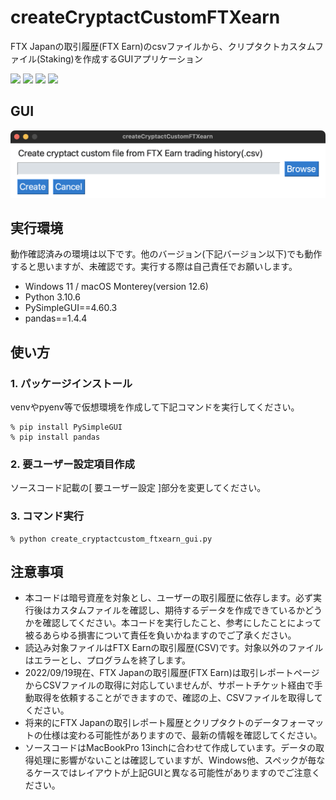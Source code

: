 # createCryptactCustomFTXearn
FTX Japanの取引履歴(FTX Earn)のcsvファイルから、クリプタクトカスタムファイル(Staking)を作成するGUIアプリケーション

[![](https://img.shields.io/badge/python-≧v3.10-blue)](https://www.python.org/downloads/) [![](https://img.shields.io/badge/pysimplegui-v4.60.3-blue)](https://pypi.org/project/PySimpleGUI/4.60.3/) [![](https://img.shields.io/badge/pandas-v1.4.4-blue)](https://pypi.org/project/pandas/1.4.4/) [![](https://img.shields.io/badge/license-MIT-blue)](https://github.com/opensource-jp/licenses/blob/main/MIT/MIT.md) 

## GUI
![gui.png](./images/gui.png "gui.png")

## 実行環境
動作確認済みの環境は以下です。他のバージョン(下記バージョン以下)でも動作すると思いますが、未確認です。実行する際は自己責任でお願いします。
* Windows 11 / macOS Monterey(version 12.6)
* Python 3.10.6
* PySimpleGUI==4.60.3
* pandas==1.4.4

## 使い方
### 1. パッケージインストール
venvやpyenv等で仮想環境を作成して下記コマンドを実行してください。
```
% pip install PySimpleGUI
% pip install pandas
```

### 2. 要ユーザー設定項目作成
ソースコード記載の[ 要ユーザー設定 ]部分を変更してください。

### 3. コマンド実行
```
% python create_cryptactcustom_ftxearn_gui.py
```

## 注意事項
* 本コードは暗号資産を対象とし、ユーザーの取引履歴に依存します。必ず実行後はカスタムファイルを確認し、期待するデータを作成できているかどうかを確認してください。本コードを実行したこと、参考にしたことによって被るあらゆる損害について責任を負いかねますのでご了承ください。
* 読込み対象ファイルはFTX Earnの取引履歴(CSV)です。対象以外のファイルはエラーとし、プログラムを終了します。
* 2022/09/19現在、FTX Japanの取引履歴(FTX Earn)は取引レポートページからCSVファイルの取得に対応していませんが、サポートチケット経由で手動取得を依頼することができますので、確認の上、CSVファイルを取得してください。
* 将来的にFTX Japanの取引レポート履歴とクリプタクトのデータフォーマットの仕様は変わる可能性がありますので、最新の情報を確認してください。
* ソースコードはMacBookPro 13inchに合わせて作成しています。データの取得処理に影響がないことは確認していますが、Windows他、スペックが毎なるケースではレイアウトが上記GUIと異なる可能性がありますのでご注意ください。